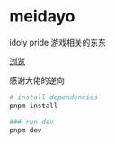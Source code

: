 # meidayo
idoly pride 游戏相关的东东

[浏览](http://121.196.97.42/card)

感谢大佬的逆向

```bash
# install dependencies
pnpm install

### run dev
pnpm dev
```
